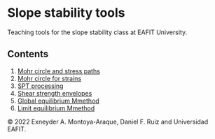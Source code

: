 # Slope stability tools

Teaching tools for the slope stability class at EAFIT University.

## Contents

1. [Mohr circle and stress paths](./notebooks/mohr_circles_and_stress_paths.ipynb)
1. [Mohr circle for strains](./notebooks/mohr_circles_for_strains.ipynb)
1. [SPT processing](./notebooks/spt_processing.ipynb)
1. [Shear strength envelopes](./notebooks/strength_envelopes.ipynb)
1. [Global equilibrium Mmethod](./notebooks/global_equilibrium_method.ipynb)
1. [Limit equilibrium Mmethod](./notebooks/limit_equilibrium_method.ipynb)

© 2022 Exneyder A. Montoya-Araque, Daniel F. Ruiz and Universidad EAFIT.
